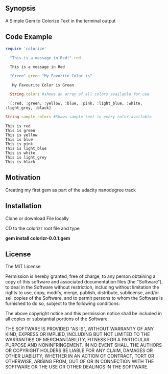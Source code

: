 ## Synopsis

A Simple Gem to Colorize Text in the terminal output
## Code Example
```ruby
require 'colorize'

```
``` ruby
  "This is a message in Red!".red
```
```
  This is a message in Red
```
``` ruby
  "Green".green "My Favorite Color is"
```
```
   My Favourite Color is Green
```


```ruby
  String.colors #shows an array of all colors available for use
```
```
  [:red, :green, :yellow, :blue, :pink, :light_blue, :white, :light_grey, :black]
```
```ruby
String.sample_colors #Shows sample text in every color available
```
```
This is red
This is green
This is yellow
This is blue
This is pink
This is light_blue
This is white
This is light_grey
This is black
```



## Motivation

Creating my first gem as part of the udacity nanodegree track

## Installation

Clone or download File locally

CD to the colorizr root file and type

**gem install colorizr-0.0.1.gem**


## License

The MIT License

Permission is hereby granted, free of charge, to any person obtaining a copy
of this software and associated documentation files (the "Software"), to deal
in the Software without restriction, including without limitation the rights
to use, copy, modify, merge, publish, distribute, sublicense, and/or sell
copies of the Software, and to permit persons to whom the Software is
furnished to do so, subject to the following conditions:

The above copyright notice and this permission notice shall be included in
all copies or substantial portions of the Software.

THE SOFTWARE IS PROVIDED "AS IS", WITHOUT WARRANTY OF ANY KIND, EXPRESS OR
IMPLIED, INCLUDING BUT NOT LIMITED TO THE WARRANTIES OF MERCHANTABILITY,
FITNESS FOR A PARTICULAR PURPOSE AND NONINFRINGEMENT. IN NO EVENT SHALL THE
AUTHORS OR COPYRIGHT HOLDERS BE LIABLE FOR ANY CLAIM, DAMAGES OR OTHER
LIABILITY, WHETHER IN AN ACTION OF CONTRACT, TORT OR OTHERWISE, ARISING FROM,
OUT OF OR IN CONNECTION WITH THE SOFTWARE OR THE USE OR OTHER DEALINGS IN
THE SOFTWARE.
